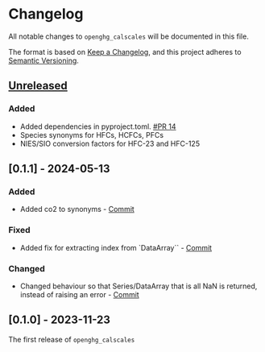 # Changelog

All notable changes to `openghg_calscales` will be documented in this file.

The format is based on [Keep a Changelog](https://keepachangelog.com/en/1.0.0/),
and this project adheres to [Semantic Versioning](https://semver.org/spec/v2.0.0.html).

## [Unreleased](https://github.com/openghg/openghg/compare/0.1.1...HEAD)

### Added
- Added dependencies in pyproject.toml. [#PR 14](https://github.com/openghg/openghg_calscales/pull/14)
- Species synonyms for HFCs, HCFCs, PFCs
- NIES/SIO conversion factors for HFC-23 and HFC-125

## [0.1.1] - 2024-05-13

### Added

- Added co2 to synonyms - [Commit](https://github.com/openghg/openghg_calscales/commit/a0b6f82901c26a610949f91be1aef2d4e3290fc2)

### Fixed

- Added fix for extracting index from `DataArray`` - [Commit](https://github.com/openghg/openghg_calscales/commit/29688ba65df06ef88defaad6ea0227ca64d49d2b)

### Changed

-  Changed behaviour so that Series/DataArray that is all NaN is returned, instead of raising an error - [Commit](https://github.com/openghg/openghg_calscales/commit/166d5113ee1914c8dd9293a3829148cf1dfe85e6)


## [0.1.0] - 2023-11-23

The first release of `openghg_calscales`
